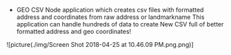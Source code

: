* GEO CSV
Node application which creates csv files with formatted address and coordinates from raw address or landmarkname
This application can handle hundreds of data to create New CSV full of better formatted address and geo coordinates!

![picture(./img/Screen Shot 2018-04-25 at 10.46.09 PM.png.png)]
